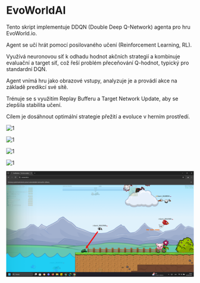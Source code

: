 # EvoWorldAI

Tento skript implementuje DDQN (Double Deep Q-Network) agenta pro hru EvoWorld.io.

Agent se učí hrát pomocí posilovaného učení (Reinforcement Learning, RL).

Využívá neuronovou síť k odhadu hodnot akčních strategií a kombinuje evaluační a target síť,
což řeší problém přeceňování Q-hodnot, typický pro standardní DQN.

Agent vnímá hru jako obrazové vstupy, analyzuje je a provádí akce na základě predikcí své sítě.

Trénuje se s využitím Replay Bufferu a Target Network Update, aby se zlepšila stabilita učení.

Cílem je dosáhnout optimální strategie přežití a evoluce v herním prostředí.

![1](screenshot/1.png)

![1](screenshot/2.png)

![1](screenshot/3.png)

![1](screenshot/4.png)

![1](screenshot/screenshot_1.png)
